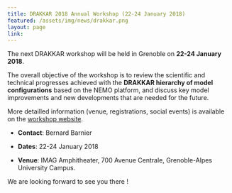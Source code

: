 ```yaml
---
title: DRAKKAR 2018 Annual Workshop (22-24 January 2018)
featured: /assets/img/news/drakkar.png
layout: page
link: 
---
```


The next DRAKKAR workshop will be held in Grenoble on **22-24 January 2018**.

The overall objective of the workshop is to review the scientific and technical progresses achieved with the **DRAKKAR hierarchy of model configurations**
based on the NEMO platform, and discuss key model improvements and new developments that are needed for the future. 

More detailled information (venue, registrations, social events) is available on the [workshop website](http://pp.ige-grenoble.fr/pageperso/barnierb/WEBDRAKKAR2018/).


 - **Contact**: Bernard Barnier

 - **Dates**: 22-24 January 2018

 - **Venue**: IMAG Amphitheater, 700 Avenue Centrale, Grenoble-Alpes University Campus.

We are looking forward to see you there !  
